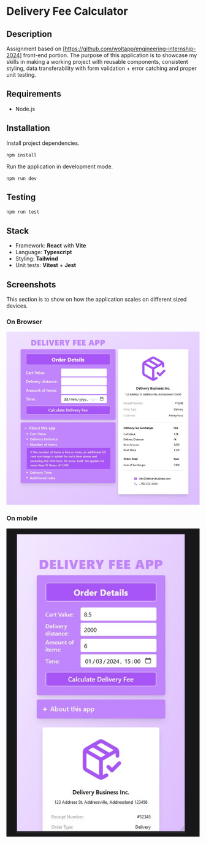 # Delivery Fee Calculator

## Description

Assignment based on [https://github.com/woltapp/engineering-internship-2024] front-end portion. The purpose of this application is to showcase my skills in making a working project with reusable components, consistent styling, data transferability with form validation + error catching and proper unit testing.

## Requirements

- Node.js

## Installation

Install project dependencies.

```
npm install
```

Run the application in development mode.

```
npm run dev
```

## Testing

```
npm run test
```

## Stack

- Framework: **React** with **Vite**
- Language: **Typescript**
- Styling: **Tailwind**
- Unit tests: **Vitest** + **Jest**

## Screenshots

This section is to show on how the application scales on different sized devices.

### On Browser
![Screenshot](https://github.com/Wiiksu/Delivery_Fee_Calculator/blob/master/src/assets/appscreenshot.JPG)

### On mobile
![MobileScreenshot](https://github.com/Wiiksu/Delivery_Fee_Calculator/blob/master/src/assets/mobileappscreenshot.JPG)
